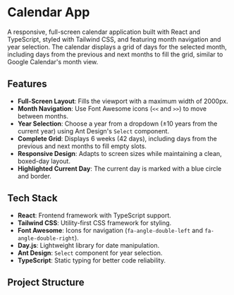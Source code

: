 # Calendar App

A responsive, full-screen calendar application built with React and TypeScript, styled with Tailwind CSS, and featuring month navigation and year selection. The calendar displays a grid of days for the selected month, including days from the previous and next months to fill the grid, similar to Google Calendar's month view.

## Features

- **Full-Screen Layout**: Fills the viewport with a maximum width of 2000px.
- **Month Navigation**: Use Font Awesome icons (`<<` and `>>`) to move between months.
- **Year Selection**: Choose a year from a dropdown (±10 years from the current year) using Ant Design's `Select` component.
- **Complete Grid**: Displays 6 weeks (42 days), including days from the previous and next months to fill empty slots.
- **Responsive Design**: Adapts to screen sizes while maintaining a clean, boxed-day layout.
- **Highlighted Current Day**: The current day is marked with a blue circle and border.

## Tech Stack

- **React**: Frontend framework with TypeScript support.
- **Tailwind CSS**: Utility-first CSS framework for styling.
- **Font Awesome**: Icons for navigation (`fa-angle-double-left` and `fa-angle-double-right`).
- **Day.js**: Lightweight library for date manipulation.
- **Ant Design**: `Select` component for year selection.
- **TypeScript**: Static typing for better code reliability.

## Project Structure
